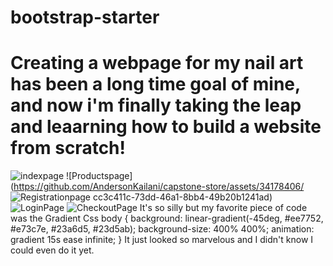 # bootstrap-starter
# Creating a webpage for my nail art has been a long time goal of mine, and now i'm finally taking the leap and leaarning how to build a website from scratch!
![indexpage](https://github.com/AndersonKailani/capstone-store/assets/34178406/3f52d74e-7930-4138-99b8-278659a0c566)
![Productspage](https://github.com/AndersonKailani/capstone-store/assets/34178406/
![Registrationpage](https://github.com/AndersonKailani/capstone-store/assets/34178406/20e11221-e7ca-439b-90a2-087f2e4dc227)
cc3c411c-73dd-46a1-8bb4-49b20b1241ad)
![LoginPage](https://github.com/AndersonKailani/capstone-store/assets/34178406/c84b2e50-dce4-4fce-8538-9a0ac00faca0)
![CheckoutPage](https://github.com/AndersonKailani/capstone-store/assets/34178406/a0efe7e1-b2b5-47a2-abc2-d68189990acc)
It's so silly but my favorite piece of code was the Gradient Css 
body {
    background: linear-gradient(-45deg, #ee7752, #e73c7e, #23a6d5, #23d5ab);
    background-size: 400% 400%;
    animation: gradient 15s ease infinite;
}
It just looked so marvelous and I didn't know I could even do it yet.
